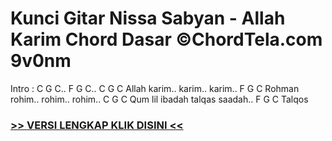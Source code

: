 
 # Kunci Gitar Nissa Sabyan - Allah Karim Chord Dasar ©ChordTela.com 9v0nm


Intro : C G C.. F G C.. C G C Allah karim.. karim.. karim.. F G C Rohman rohim.. rohim.. rohim.. C G C Qum lil ibadah talqas saadah.. F G C Talqos

###  <a href="https://shortlighzx.web.app?sq=Kunci Gitar Nissa Sabyan - Allah Karim Chord Dasar ©ChordTela.com"> >> VERSI LENGKAP KLIK DISINI << </a>
